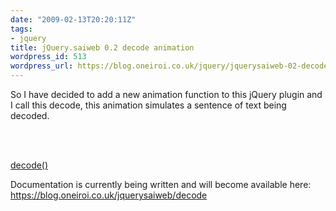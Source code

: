 ```yaml
---
date: "2009-02-13T20:20:11Z"
tags:
- jquery
title: jQuery.saiweb 0.2 decode animation
wordpress_id: 513
wordpress_url: https://blog.oneiroi.co.uk/jquery/jquerysaiweb-02-decode-animation
---
```

So I have decided to add a new animation function to this jQuery plugin and I call this decode, this animation simulates a sentence of text being decoded.

<p><script type="text/javascript" src="https://ajax.googleapis.com/ajax/libs/jquery/1.2.6/jquery.min.js"></script><br />
<script src="https://svn.blog.oneiroi.co.uk/branches/jquery_plugin/tags/0.3/jquery.saiweb.min.js" type="text/javascript"></script><br />
<a name="decode"></a></p>
<div id='decode_div_id'></div>
<p><a href="#decode" onclick="$('#decode_div_id').decode({text: 'As you can see this text is being animated as if it is decoding'});">decode()</a></p>

Documentation is currently being written and will become available here: <a href="https://blog.oneiroi.co.uk/jquerysaiweb/decode">https://blog.oneiroi.co.uk/jquerysaiweb/decode</a>
